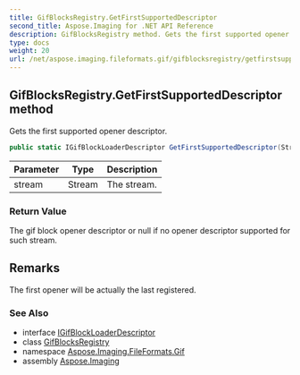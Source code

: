 ```yaml
---
title: GifBlocksRegistry.GetFirstSupportedDescriptor
second_title: Aspose.Imaging for .NET API Reference
description: GifBlocksRegistry method. Gets the first supported opener descriptor
type: docs
weight: 20
url: /net/aspose.imaging.fileformats.gif/gifblocksregistry/getfirstsupporteddescriptor/
---
```

## GifBlocksRegistry.GetFirstSupportedDescriptor method

Gets the first supported opener descriptor.

```csharp
public static IGifBlockLoaderDescriptor GetFirstSupportedDescriptor(Stream stream)
```

| Parameter | Type | Description |
| --- | --- | --- |
| stream | Stream | The stream. |

### Return Value

The gif block opener descriptor or null if no opener descriptor supported for such stream.

## Remarks

The first opener will be actually the last registered.

### See Also

* interface [IGifBlockLoaderDescriptor](../../igifblockloaderdescriptor/)
* class [GifBlocksRegistry](../)
* namespace [Aspose.Imaging.FileFormats.Gif](../../gifblocksregistry/)
* assembly [Aspose.Imaging](../../../)


